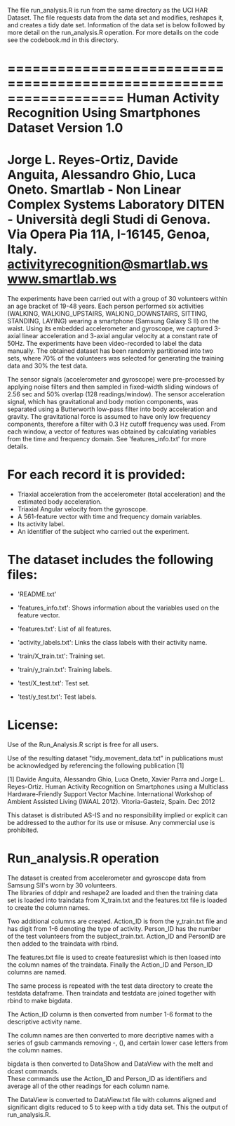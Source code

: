 The file run_analysis.R is run from the same directory as the UCI HAR Dataset.  The file requests data from the data set and modifies, reshapes it, and creates a tidy date set.  Information of the data set is below followed by more detail on the run_analysis.R operation.   For more details on the code see the codebook.md in this directory.

==================================================================
Human Activity Recognition Using Smartphones Dataset
Version 1.0
==================================================================
Jorge L. Reyes-Ortiz, Davide Anguita, Alessandro Ghio, Luca Oneto.
Smartlab - Non Linear Complex Systems Laboratory
DITEN - Università degli Studi di Genova.
Via Opera Pia 11A, I-16145, Genoa, Italy.
activityrecognition@smartlab.ws
www.smartlab.ws
==================================================================

The experiments have been carried out with a group of 30 volunteers within an age bracket of 19-48 years. Each person performed six activities (WALKING, WALKING_UPSTAIRS, WALKING_DOWNSTAIRS, SITTING, STANDING, LAYING) wearing a smartphone (Samsung Galaxy S II) on the waist. Using its embedded accelerometer and gyroscope, we captured 3-axial linear acceleration and 3-axial angular velocity at a constant rate of 50Hz. The experiments have been video-recorded to label the data manually. The obtained dataset has been randomly partitioned into two sets, where 70% of the volunteers was selected for generating the training data and 30% the test data. 

The sensor signals (accelerometer and gyroscope) were pre-processed by applying noise filters and then sampled in fixed-width sliding windows of 2.56 sec and 50% overlap (128 readings/window). The sensor acceleration signal, which has gravitational and body motion components, was separated using a Butterworth low-pass filter into body acceleration and gravity. The gravitational force is assumed to have only low frequency components, therefore a filter with 0.3 Hz cutoff frequency was used. From each window, a vector of features was obtained by calculating variables from the time and frequency domain. See 'features_info.txt' for more details. 

For each record it is provided:
======================================

- Triaxial acceleration from the accelerometer (total acceleration) and the estimated body acceleration.
- Triaxial Angular velocity from the gyroscope. 
- A 561-feature vector with time and frequency domain variables. 
- Its activity label. 
- An identifier of the subject who carried out the experiment.

The dataset includes the following files:
=========================================

- 'README.txt'

- 'features_info.txt': Shows information about the variables used on the feature vector.

- 'features.txt': List of all features.

- 'activity_labels.txt': Links the class labels with their activity name.

- 'train/X_train.txt': Training set.

- 'train/y_train.txt': Training labels.

- 'test/X_test.txt': Test set.

- 'test/y_test.txt': Test labels.




License:
========
Use of the Run_Analysis.R script is free for all users.

Use of the resulting dataset "tidy_movement_data.txt" in publications must be acknowledged by referencing the following publication [1] 

[1] Davide Anguita, Alessandro Ghio, Luca Oneto, Xavier Parra and Jorge L. Reyes-Ortiz. Human Activity Recognition on Smartphones using a Multiclass Hardware-Friendly Support Vector Machine. International Workshop of Ambient Assisted Living (IWAAL 2012). Vitoria-Gasteiz, Spain. Dec 2012

This dataset is distributed AS-IS and no responsibility implied or explicit can be addressed to the author for its use or misuse. Any commercial use is prohibited.

Run_analysis.R operation
========================

The dataset is created from accelerometer and gyroscope data from Samsung SII's worn by 30 volunteers.  
The libraries of ddplr and reshape2 are loaded and then the training data set is loaded into traindata from X_train.txt 
and the features.txt file is loaded to create the column names.  

Two additional columns are created.  Action_ID is from the y_train.txt file and has digit from 1-6 denoting the type of activity.
Person_ID has the number of the test volunteers from the subject_train.txt.  Action_ID and PersonID are then added to the 
traindata with rbind.  

The features.txt file is used to create featureslist which is then loased into the column names of the traindata.  Finally the Action_ID and Person_ID columns are named.

The same process is repeated with the test data directory to create the testdata dataframe.  Then traindata and testdata are joined together with rbind to make bigdata.  

The Action_ID column is then converted from number 1-6 format to the descriptive activity name.  

The column names are then converted to more decriptive names with a series of gsub cammands removing -, (), and certain lower
case letters from the column names.

bigdata is then converted to DataShow and DataView with the melt and dcast commands.  
These commands use the Action_ID and Person_ID as identifiers and average all of the other readings for each column name.  

The DataView is converted to DataView.txt file with columns aligned and significant digits reduced to 5 to keep with 
a tidy data set.  This the output of run_analysis.R.











